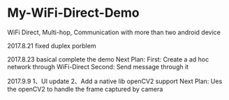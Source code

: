 # My-WiFi-Direct-Demo
WiFi Direct, Multi-hop, Communication with more than two android device

2017.8.21
fixed duplex porblem

2017.8.23
basical complete the demo 
Next Plan:
First: Create a ad hoc network through WiFi-Direct
Second: Send message through it

2017.9.9
1、UI update
2、Add a native lib openCV2 support
Next Plan:
Ues the openCV2 to handle the frame captured by camera
